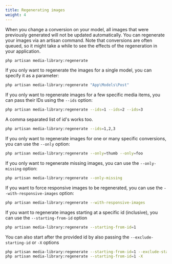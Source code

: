 ```yaml
---
title: Regenerating images
weight: 4
---
```


When you change a conversion on your model, all images that were previously generated will not be updated automatically. You can regenerate your images via an artisan command. Note that conversions are often queued, so it might take a while to see the effects of the regeneration in your application.

```bash
php artisan media-library:regenerate
```

If you only want to regenerate the images for a single model, you can specify it as a parameter:

```bash
php artisan media-library:regenerate "App\Models\Post"
```

If you only want to regenerate images for a few specific media items, you can pass their IDs using the `--ids` option:

```bash
php artisan media-library:regenerate --ids=1 --ids=2 --ids=3
```

A comma separated list of id's works too.

```bash
php artisan media-library:regenerate --ids=1,2,3
```

If you only want to regenerate images for one or many specific conversions, you can use the `--only` option:

```bash
php artisan media-library:regenerate --only=thumb --only=foo
```

If you only want to regenerate missing images, you can use the `--only-missing` option:

```bash
php artisan media-library:regenerate --only-missing
```

If you want to force responsive images to be regenerated, you can use the `--with-responsive-images` option:

```bash
php artisan media-library:regenerate --with-responsive-images
```

If you want to regenerate images starting at a specific id (inclusive), you can use the `--starting-from-id` option

```bash
php artisan media-library:regenerate --starting-from-id=1
```

You can also start after the provided id by also passing the `--exclude-starting-id` or `-X` options

```bash
php artisan media-library:regenerate --starting-from-id=1 --exclude-starting-id
php artisan media-library:regenerate --starting-from-id=1 -X
```
